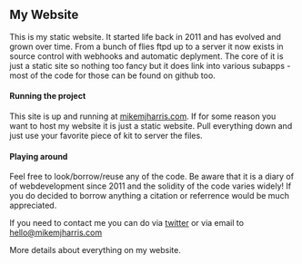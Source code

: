 ## My Website

This is my static website. It started life back in 2011 and has evolved and grown over time.  From a bunch of flies ftpd up to a server it now exists in source control with webhooks and automatic deplyment.  The core of it is just a static site so nothing too fancy but it does link into various subapps - most of the code for those can be found on github too.

#### Running the project

This site is up and running at [mikemjharris.com](https://www.mikemjharris.com). If for some reason you want to host my website it is just a static website.  Pull everything down and just use your favorite piece of kit to server the files. 

#### Playing around

Feel free to look/borrow/reuse any of the code.  Be aware that it is a diary of of webdevelopment since 2011 and the solidity of the code varies widely! If you do decided to borrow anything a citation or referrence would be much appreciated.

If you need to contact me you can do via [twitter](http://twitter.com/mikemjharris) or via email to hello@mikemjharris.com

More details about everything on my website.
